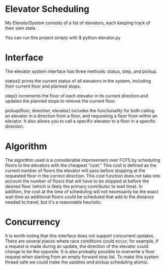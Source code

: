 Elevator Scheduling
===================

My ElevatorSystem consists of a list of elevators, each keeping track of their own state.

You can run this project simply with $ python elevator.py

Interface
====
The elevator system interface has three methods: status, step, and pickup.

status() prints the current status of all elevators in the system, including their current floor and planned stops.

step() increments the floor of each elevator in its current direction and updates the planned stops to remove the current floor.

pickup(floor, direction, elevator) includes the functionality for both calling an elevator in a direction from a floor, and requesting a floor from within an elevator. It also allows you to call a specific elevator to a floor in a specific direction.

Algorithm
====

The algorithm used is a considerable improvement over FCFS by scheduling floors to the elevators with the cheapest "cost." This cost is defined as the current number of floors the elevator will pass before stopping at the requested floor in the correct direction. This cost function does not take into account the number of floors that will have to be stopped at before the desired floor (which is likely the primary contributor to wait time). In addition, the cost at the time of scheduling will not necessarily be the exact wait time as additional floors could be scheduled that add to the distance needed to travel, but it's a reasonable heuristic.

Concurrency
====

It is worth noting that this interface does not support concurrent updates. There are several places where race conditions could occur, for example, if a request is made during an update, the direction of the elevator could change to be the opposite. It is also probably possible to overwrite a floor request when starting from an empty forward stop list. To make this system thread safe we could make the updates and pickup scheduling atomic.
